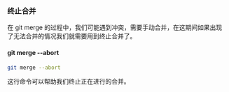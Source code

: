 ### 终止合并

在 git merge 的过程中，我们可能遇到冲突，需要手动合并，在这期间如果出现了无法合并的情况我们就需要用到终止合并了。

#### git merge --abort

```bash
git merge --abort 
```
 这行命令可以帮助我们终止正在进行的合并。
